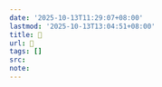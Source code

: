 ```yaml
---
date: '2025-10-13T11:29:07+08:00'
lastmod: '2025-10-13T13:04:51+08:00'
title: 󰠊
url: 󰠊
tags: []
src:
note:
---
```

